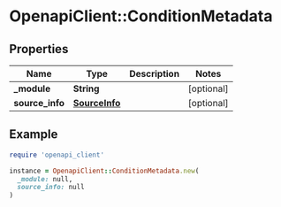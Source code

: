 # OpenapiClient::ConditionMetadata

## Properties

| Name | Type | Description | Notes |
| ---- | ---- | ----------- | ----- |
| **_module** | **String** |  | [optional] |
| **source_info** | [**SourceInfo**](SourceInfo.md) |  | [optional] |

## Example

```ruby
require 'openapi_client'

instance = OpenapiClient::ConditionMetadata.new(
  _module: null,
  source_info: null
)
```

